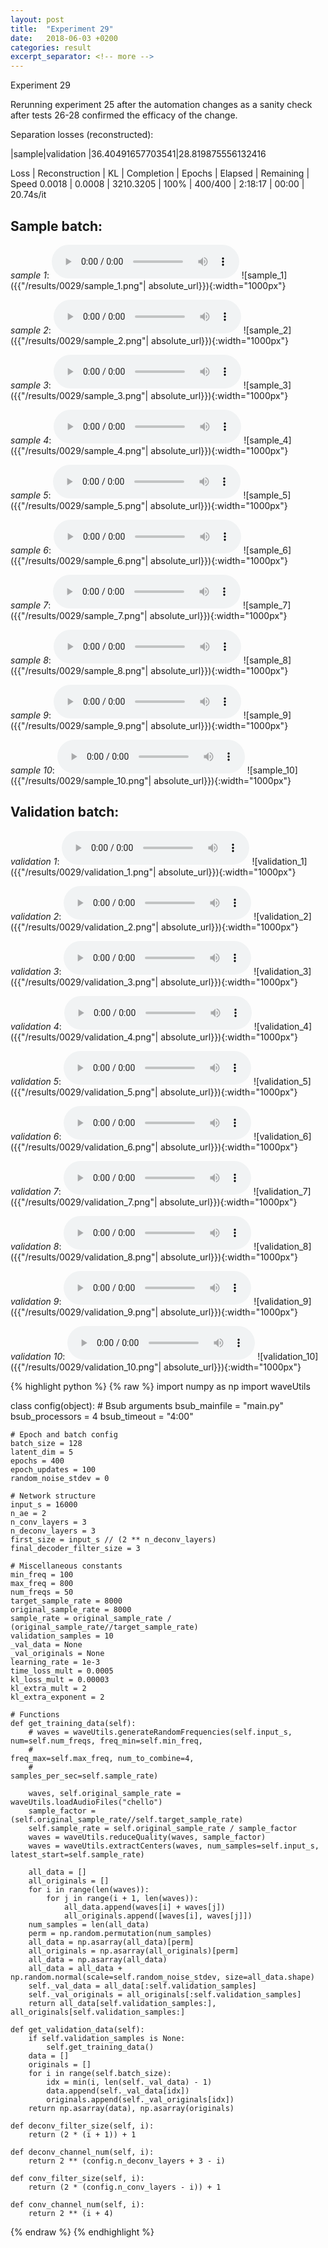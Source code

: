 ```yaml
---
layout: post
title:  "Experiment 29"
date:   2018-06-03 +0200
categories: result
excerpt_separator: <!-- more -->
---
```

Experiment 29

Rerunning experiment 25 after the automation changes as a sanity check after tests 26-28 confirmed the efficacy of the change.

Separation losses (reconstructed):

|sample|validation
|36.40491657703541|28.819875556132416

Loss | Reconstruction | KL | Completion | Epochs | Elapsed | Remaining | Speed
0.0018 | 0.0008 | 3210.3205 | 100% | 400/400 | 2:18:17 | 00:00 | 20.74s/it<!-- more -->

## **Sample batch**:
_sample 1_:
<audio src="/ResultsOverview/results/0029/sample_1.wav" controls preload></audio>
![sample_1]({{"/results/0029/sample_1.png"| absolute_url}}){:width="1000px"}

_sample 2_:
<audio src="/ResultsOverview/results/0029/sample_2.wav" controls preload></audio>
![sample_2]({{"/results/0029/sample_2.png"| absolute_url}}){:width="1000px"}

_sample 3_:
<audio src="/ResultsOverview/results/0029/sample_3.wav" controls preload></audio>
![sample_3]({{"/results/0029/sample_3.png"| absolute_url}}){:width="1000px"}

_sample 4_:
<audio src="/ResultsOverview/results/0029/sample_4.wav" controls preload></audio>
![sample_4]({{"/results/0029/sample_4.png"| absolute_url}}){:width="1000px"}

_sample 5_:
<audio src="/ResultsOverview/results/0029/sample_5.wav" controls preload></audio>
![sample_5]({{"/results/0029/sample_5.png"| absolute_url}}){:width="1000px"}

_sample 6_:
<audio src="/ResultsOverview/results/0029/sample_6.wav" controls preload></audio>
![sample_6]({{"/results/0029/sample_6.png"| absolute_url}}){:width="1000px"}

_sample 7_:
<audio src="/ResultsOverview/results/0029/sample_7.wav" controls preload></audio>
![sample_7]({{"/results/0029/sample_7.png"| absolute_url}}){:width="1000px"}

_sample 8_:
<audio src="/ResultsOverview/results/0029/sample_8.wav" controls preload></audio>
![sample_8]({{"/results/0029/sample_8.png"| absolute_url}}){:width="1000px"}

_sample 9_:
<audio src="/ResultsOverview/results/0029/sample_9.wav" controls preload></audio>
![sample_9]({{"/results/0029/sample_9.png"| absolute_url}}){:width="1000px"}

_sample 10_:
<audio src="/ResultsOverview/results/0029/sample_10.wav" controls preload></audio>
![sample_10]({{"/results/0029/sample_10.png"| absolute_url}}){:width="1000px"}

## **Validation batch**:
_validation 1_:
<audio src="/ResultsOverview/results/0029/validation_1.wav" controls preload></audio>
![validation_1]({{"/results/0029/validation_1.png"| absolute_url}}){:width="1000px"}

_validation 2_:
<audio src="/ResultsOverview/results/0029/validation_2.wav" controls preload></audio>
![validation_2]({{"/results/0029/validation_2.png"| absolute_url}}){:width="1000px"}

_validation 3_:
<audio src="/ResultsOverview/results/0029/validation_3.wav" controls preload></audio>
![validation_3]({{"/results/0029/validation_3.png"| absolute_url}}){:width="1000px"}

_validation 4_:
<audio src="/ResultsOverview/results/0029/validation_4.wav" controls preload></audio>
![validation_4]({{"/results/0029/validation_4.png"| absolute_url}}){:width="1000px"}

_validation 5_:
<audio src="/ResultsOverview/results/0029/validation_5.wav" controls preload></audio>
![validation_5]({{"/results/0029/validation_5.png"| absolute_url}}){:width="1000px"}

_validation 6_:
<audio src="/ResultsOverview/results/0029/validation_6.wav" controls preload></audio>
![validation_6]({{"/results/0029/validation_6.png"| absolute_url}}){:width="1000px"}

_validation 7_:
<audio src="/ResultsOverview/results/0029/validation_7.wav" controls preload></audio>
![validation_7]({{"/results/0029/validation_7.png"| absolute_url}}){:width="1000px"}

_validation 8_:
<audio src="/ResultsOverview/results/0029/validation_8.wav" controls preload></audio>
![validation_8]({{"/results/0029/validation_8.png"| absolute_url}}){:width="1000px"}

_validation 9_:
<audio src="/ResultsOverview/results/0029/validation_9.wav" controls preload></audio>
![validation_9]({{"/results/0029/validation_9.png"| absolute_url}}){:width="1000px"}

_validation 10_:
<audio src="/ResultsOverview/results/0029/validation_10.wav" controls preload></audio>
![validation_10]({{"/results/0029/validation_10.png"| absolute_url}}){:width="1000px"}


{% highlight python %}
{% raw %}
import numpy as np
import waveUtils


class config(object):
	# Bsub arguments
	bsub_mainfile = "main.py"
	bsub_processors = 4
	bsub_timeout = "4:00"

	# Epoch and batch config
	batch_size = 128
	latent_dim = 5
	epochs = 400
	epoch_updates = 100
	random_noise_stdev = 0

	# Network structure
	input_s = 16000
	n_ae = 2
	n_conv_layers = 3
	n_deconv_layers = 3
	first_size = input_s // (2 ** n_deconv_layers)
	final_decoder_filter_size = 3

	# Miscellaneous constants
	min_freq = 100
	max_freq = 800
	num_freqs = 50
	target_sample_rate = 8000
	original_sample_rate = 8000
	sample_rate = original_sample_rate / (original_sample_rate//target_sample_rate)
	validation_samples = 10
	_val_data = None
	_val_originals = None
	learning_rate = 1e-3
	time_loss_mult = 0.0005
	kl_loss_mult = 0.00003
	kl_extra_mult = 2
	kl_extra_exponent = 2

	# Functions
	def get_training_data(self):
		# waves = waveUtils.generateRandomFrequencies(self.input_s, num=self.num_freqs, freq_min=self.min_freq,
		#                                            freq_max=self.max_freq, num_to_combine=4,
		#                                            samples_per_sec=self.sample_rate)

		waves, self.original_sample_rate = waveUtils.loadAudioFiles("chello")
		sample_factor = (self.original_sample_rate//self.target_sample_rate)
		self.sample_rate = self.original_sample_rate / sample_factor
		waves = waveUtils.reduceQuality(waves, sample_factor)
		waves = waveUtils.extractCenters(waves, num_samples=self.input_s, latest_start=self.sample_rate)

		all_data = []
		all_originals = []
		for i in range(len(waves)):
			for j in range(i + 1, len(waves)):
				all_data.append(waves[i] + waves[j])
				all_originals.append([waves[i], waves[j]])
		num_samples = len(all_data)
		perm = np.random.permutation(num_samples)
		all_data = np.asarray(all_data)[perm]
		all_originals = np.asarray(all_originals)[perm]
		all_data = np.asarray(all_data)
		all_data = all_data + np.random.normal(scale=self.random_noise_stdev, size=all_data.shape)
		self._val_data = all_data[:self.validation_samples]
		self._val_originals = all_originals[:self.validation_samples]
		return all_data[self.validation_samples:], all_originals[self.validation_samples:]

	def get_validation_data(self):
		if self.validation_samples is None:
			self.get_training_data()
		data = []
		originals = []
		for i in range(self.batch_size):
			idx = min(i, len(self._val_data) - 1)
			data.append(self._val_data[idx])
			originals.append(self._val_originals[idx])
		return np.asarray(data), np.asarray(originals)

	def deconv_filter_size(self, i):
		return (2 * (i + 1)) + 1

	def deconv_channel_num(self, i):
		return 2 ** (config.n_deconv_layers + 3 - i)

	def conv_filter_size(self, i):
		return (2 * (config.n_conv_layers - i)) + 1

	def conv_channel_num(self, i):
		return 2 ** (i + 4)

{% endraw %}
{% endhighlight %}

